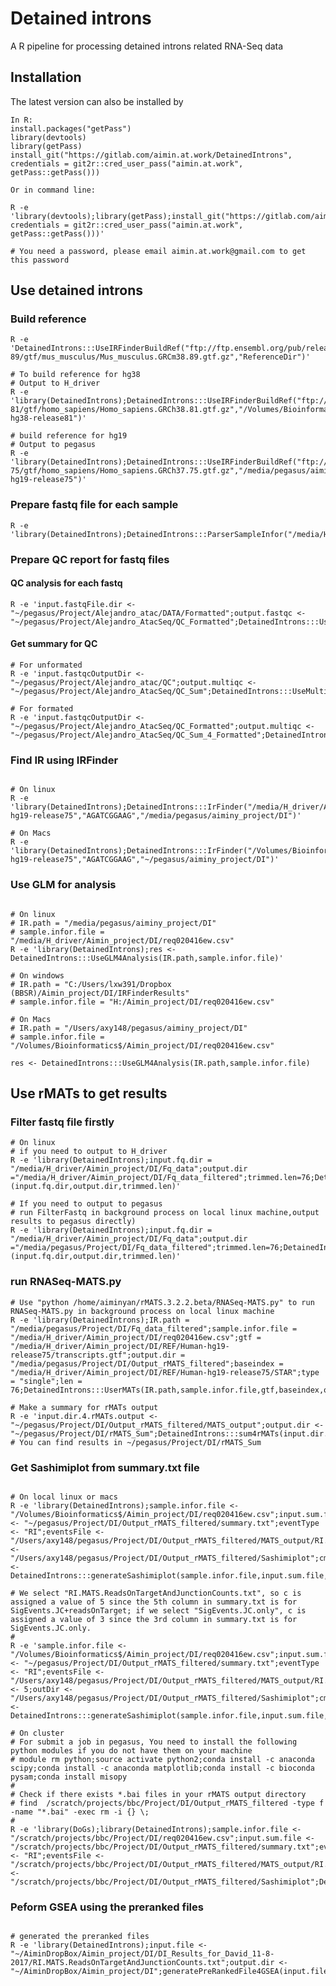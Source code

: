 # Detained introns
A R pipeline for processing detained introns related RNA-Seq data

## Installation
The latest version can also be installed by
```{r eval=FALSE, message=FALSE, warning=FALSE, results='hide'}
In R:
install.packages("getPass")
library(devtools)
library(getPass)
install_git("https://gitlab.com/aimin.at.work/DetainedIntrons", credentials = git2r::cred_user_pass("aimin.at.work", getPass::getPass()))

Or in command line:

R -e 'library(devtools);library(getPass);install_git("https://gitlab.com/aimin.at.work/DetainedIntrons", credentials = git2r::cred_user_pass("aimin.at.work", getPass::getPass()))'

# You need a password, please email aimin.at.work@gmail.com to get this password
```

## Use detained introns

### Build reference
```{r eval=FALSE, message=FALSE, warning=FALSE, results='hide'}
R -e 'DetainedIntrons:::UseIRFinderBuildRef("ftp://ftp.ensembl.org/pub/release-89/gtf/mus_musculus/Mus_musculus.GRCm38.89.gtf.gz","ReferenceDir")'

# To build reference for hg38
# Output to H_driver
R -e 'library(DetainedIntrons);DetainedIntrons:::UseIRFinderBuildRef("ftp://ftp.ensembl.org/pub/release-81/gtf/homo_sapiens/Homo_sapiens.GRCh38.81.gtf.gz","/Volumes/Bioinformatics$/Aimin_project/DI/REF/Human-hg38-release81")'

# build reference for hg19
# Output to pegasus
R -e 'library(DetainedIntrons);DetainedIntrons:::UseIRFinderBuildRef("ftp://ftp.ensembl.org/pub/release-75/gtf/homo_sapiens/Homo_sapiens.GRCh37.75.gtf.gz","/media/pegasus/aiminy_project/DI/REF/Human-hg19-release75")'
```

### Prepare fastq file for each sample
```{r eval=FALSE, message=FALSE, warning=FALSE, results='hide'}
R -e 'library(DetainedIntrons);DetainedIntrons:::ParserSampleInfor("/media/H_driver/Aimin_project/DI/req020416ew.csv","/media/H_driver/James/Data_temp","/media/H_driver/Aimin_project/DI/Fq_data")'
```

### Prepare QC report for fastq files

#### QC analysis for each fastq
```{r eval=FALSE, message=FALSE, warning=FALSE, results='hide'}
R -e 'input.fastqFile.dir <- "~/pegasus/Project/Alejandro_atac/DATA/Formatted";output.fastqc <- "~/pegasus/Project/Alejandro_AtacSeq/QC_Formatted";DetainedIntrons:::UseFastQC(input.fastqFile.dir,output.fastqc)'
```

#### Get summary for QC
```{r eval=FALSE, message=FALSE, warning=FALSE, results='hide'}
# For unformated
R -e 'input.fastqcOutputDir <- "~/pegasus/Project/Alejandro_atac/QC";output.multiqc <- "~/pegasus/Project/Alejandro_AtacSeq/QC_Sum";DetainedIntrons:::UseMultiqc4Sum(input.fastqcOutputDir,output.multiqc)'

# For formated
R -e 'input.fastqcOutputDir <- "~/pegasus/Project/Alejandro_AtacSeq/QC_Formatted";output.multiqc <- "~/pegasus/Project/Alejandro_AtacSeq/QC_Sum_4_Formatted";DetainedIntrons:::UseMultiqc4Sum(input.fastqcOutputDir,output.multiqc)'
```

### Find IR using IRFinder
```{r eval=FALSE, message=FALSE, warning=FALSE, results='hide'}

# On linux
R -e 'library(DetainedIntrons);DetainedIntrons:::IrFinder("/media/H_driver/Aimin_project/DI/Fq_data","/media/H_driver/Aimin_project/DI/REF/Human-hg19-release75","AGATCGGAAG","/media/pegasus/aiminy_project/DI")'

# On Macs
R -e 'library(DetainedIntrons);DetainedIntrons:::IrFinder("/Volumes/Bioinformatics$/Aimin_project/DI/Fq_data","/Volumes/Bioinformatics$/Aimin_project/DI/REF/Human-hg19-release75","AGATCGGAAG","~/pegasus/aiminy_project/DI")'

```

### Use GLM for analysis
```{r eval=FALSE, message=FALSE, warning=FALSE, results='hide'}

# On linux
# IR.path = "/media/pegasus/aiminy_project/DI"
# sample.infor.file = "/media/H_driver/Aimin_project/DI/req020416ew.csv"
R -e 'library(DetainedIntrons);res <- DetainedIntrons:::UseGLM4Analysis(IR.path,sample.infor.file)'

# On windows
# IR.path = "C:/Users/lxw391/Dropbox (BBSR)/Aimin_project/DI/IRFinderResults"
# sample.infor.file = "H:/Aimin_project/DI/req020416ew.csv"

# On Macs
# IR.path = "/Users/axy148/pegasus/aiminy_project/DI"
# sample.infor.file = "/Volumes/Bioinformatics$/Aimin_project/DI/req020416ew.csv"

res <- DetainedIntrons:::UseGLM4Analysis(IR.path,sample.infor.file)

```

## Use rMATs to get results

### Filter fastq file firstly
```{r eval=FALSE, message=FALSE, warning=FALSE, results='hide'}
# On linux
# if you need to output to H_driver
R -e 'library(DetainedIntrons);input.fq.dir = "/media/H_driver/Aimin_project/DI/Fq_data";output.dir ="/media/H_driver/Aimin_project/DI/Fq_data_filtered";trimmed.len=76;DetainedIntrons:::FilterFastq (input.fq.dir,output.dir,trimmed.len)'

# If you need to output to pegasus
# run FilterFastq in background process on local linux machine,output results to pegasus directly)
R -e 'library(DetainedIntrons);input.fq.dir = "/media/H_driver/Aimin_project/DI/Fq_data";output.dir ="/media/pegasus/Project/DI/Fq_data_filtered";trimmed.len=76;DetainedIntrons:::FilterFastq (input.fq.dir,output.dir,trimmed.len)'
```

### run RNASeq-MATS.py 
```{r eval=FALSE, message=FALSE, warning=FALSE, results='hide'}
# Use "python /home/aiminyan/rMATS.3.2.2.beta/RNASeq-MATS.py" to run RNASeq-MATS.py in background process on local linux machine
R -e 'library(DetainedIntrons);IR.path = "/media/pegasus/Project/DI/Fq_data_filtered";sample.infor.file = "/media/H_driver/Aimin_project/DI/req020416ew.csv";gtf = "/media/H_driver/Aimin_project/DI/REF/Human-hg19-release75/transcripts.gtf";output.dir = "/media/pegasus/Project/DI/Output_rMATS_filtered";baseindex = "/media/H_driver/Aimin_project/DI/REF/Human-hg19-release75/STAR";type = "single";len = 76;DetainedIntrons:::UserMATs(IR.path,sample.infor.file,gtf,baseindex,output.dir,type,len)'

# Make a summary for rMATs output
R -e 'input.dir.4.rMATs.output <- "~/pegasus/Project/DI/Output_rMATS_filtered/MATS_output";output.dir <- "~/pegasus/Project/DI/rMATS_Sum";DetainedIntrons:::sum4rMATs(input.dir.4.rMATs.output,output.dir)'
# You can find results in ~/pegasus/Project/DI/rMATS_Sum
```

### Get Sashimiplot from summary.txt file
```{r eval=FALSE, message=FALSE, warning=FALSE, results='hide'}

# On local linux or macs
R -e 'library(DetainedIntrons);sample.infor.file <- "/Volumes/Bioinformatics$/Aimin_project/DI/req020416ew.csv";input.sum.file <- "~/pegasus/Project/DI/Output_rMATS_filtered/summary.txt";eventType <- "RI";eventsFile <- "/Users/axy148/pegasus/Project/DI/Output_rMATS_filtered/MATS_output/RI.MATS.ReadsOnTargetAndJunctionCounts.txt";outDir <- "/Users/axy148/pegasus/Project/DI/Output_rMATS_filtered/Sashimiplot";cmd <- DetainedIntrons:::generateSashimiplot(sample.infor.file,input.sum.file,eventType,eventsFile,outDir)'

# We select "RI.MATS.ReadsOnTargetAndJunctionCounts.txt", so c is assigned a value of 5 since the 5th column in summary.txt is for SigEvents.JC+readsOnTarget; if we select "SigEvents.JC.only", c is assigned a value of 3 since the 3rd column in summary.txt is for SigEvents.JC.only.
# 
R -e 'sample.infor.file <- "/Volumes/Bioinformatics$/Aimin_project/DI/req020416ew.csv";input.sum.file <- "~/pegasus/Project/DI/Output_rMATS_filtered/summary.txt";eventType <- "RI";eventsFile <- "/Users/axy148/pegasus/Project/DI/Output_rMATS_filtered/MATS_output/RI.MATS.ReadsOnTargetAndJunctionCounts.txt";c <- 5;outDir <- "/Users/axy148/pegasus/Project/DI/Output_rMATS_filtered/Sashimiplot";cmd <- DetainedIntrons:::generateSashimiplot(sample.infor.file,input.sum.file,eventType,eventsFile,c,outDir)'

# On cluster
# For submit a job in pegasus, You need to install the following python modules if you do not have them on your machine 
# module rm python;source activate python2;conda install -c anaconda scipy;conda install -c anaconda matplotlib;conda install -c bioconda pysam;conda install misopy
#  
# Check if there exists *.bai files in your rMATS output directory  
# find  /scratch/projects/bbc/Project/DI/Output_rMATS_filtered -type f -name "*.bai" -exec rm -i {} \;
#  
R -e 'library(DoGs);library(DetainedIntrons);sample.infor.file <- "/scratch/projects/bbc/Project/DI/req020416ew.csv";input.sum.file <- "/scratch/projects/bbc/Project/DI/Output_rMATS_filtered/summary.txt";eventType <- "RI";eventsFile <- "/scratch/projects/bbc/Project/DI/Output_rMATS_filtered/MATS_output/RI.MATS.ReadsOnTargetAndJunctionCounts.txt";outDir <- "/scratch/projects/bbc/Project/DI/Output_rMATS_filtered/Sashimiplot";DetainedIntrons:::submitJob(sample.infor.file,input.sum.file,eventType,eventsFile,outDir,job.name="plotSashimi",jT="parallel",wT="72:00",cpu=16,ram=25000,spanPtile=8)'

```
### Peform GSEA using the preranked files 
```{r eval=FALSE, message=FALSE, warning=FALSE, results='hide'}

# generated the preranked files
R -e 'library(DetainedIntrons);input.file <- "~/AiminDropBox/Aimin_project/DI/DI_Results_for_David_11-8-2017/RI.MATS.ReadsOnTargetAndJunctionCounts.txt";output.dir <- "~/AiminDropBox/Aimin_project/DI";generatePreRankedFile4GSEA(input.file,30,output.dir)'

```


